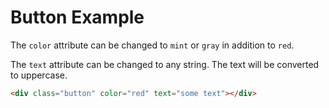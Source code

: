 # Button Example

The `color` attribute can be changed to `mint` or `gray` in addition to `red`.

The `text` attribute can be changed to any string. The text will be converted to uppercase.

```html
<div class="button" color="red" text="some text"></div>
```
